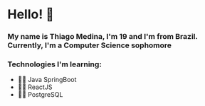 # Hello! :wave:

### My name is Thiago Medina, I'm 19 and I'm from Brazil. Currently, I'm a Computer Science sophomore

### Technologies I'm learning:
- :man_technologist: Java SpringBoot
- :man_technologist: ReactJS
- :man_technologist: PostgreSQL

